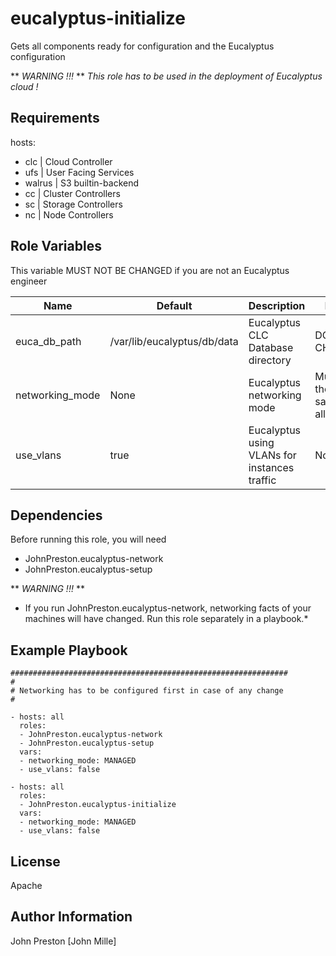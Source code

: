 eucalyptus-initialize
=====================

Gets all components ready for configuration and the Eucalyptus configuration

** *WARNING !!!* **
*This role has to be used in the deployment of Eucalyptus cloud !*

Requirements
------------

hosts:

- clc | Cloud Controller
- ufs | User Facing Services
- walrus | S3 builtin-backend
- cc | Cluster Controllers
- sc | Storage Controllers
- nc | Node Controllers


Role Variables
--------------

This variable MUST NOT BE CHANGED if you are not an Eucalyptus engineer

| Name | Default | Description | Note
|--- |--- |--- |---
| euca_db_path | /var/lib/eucalyptus/db/data | Eucalyptus CLC Database directory | DO NOT CHANGE
| networking_mode | None | Eucalyptus networking mode | Must be the same for all roles
| use_vlans| true | Eucalyptus using VLANs for instances traffic | None

Dependencies
------------

Before running this role, you will need 

- JohnPreston.eucalyptus-network
- JohnPreston.eucalyptus-setup

** *WARNING !!!* **
* If you run JohnPreston.eucalyptus-network, networking facts of your machines will have changed. Run this role separately in a playbook.*


Example Playbook
----------------

```
##############################################################
#
# Networking has to be configured first in case of any change
#

- hosts: all
  roles:
  - JohnPreston.eucalyptus-network
  - JohnPreston.eucalyptus-setup
  vars:
  - networking_mode: MANAGED
  - use_vlans: false

- hosts: all
  roles:
  - JohnPreston.eucalyptus-initialize
  vars:
  - networking_mode: MANAGED
  - use_vlans: false

```

License
-------

Apache

Author Information
------------------

John Preston [John Mille]
